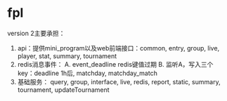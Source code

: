 # fpl
version 2主要承担：
1. api：提供mini_program以及web前端接口：common, entry, group, live, player, stat, summary, tournament
2. redis消息事件：
A. event_deadline redis键值过期
B. 监听A，写入三个key：deadline 1h后, matchday, matchday_match
3. 基础服务： query, group, interface, live, redis, report, static, summary, tournament, updateTournament
